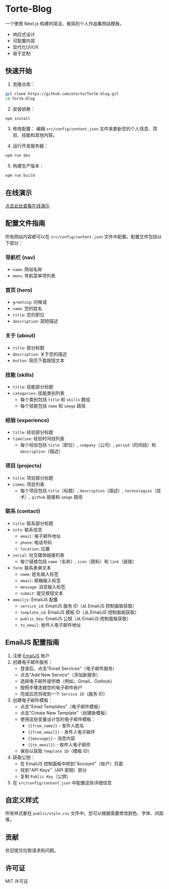 # Torte-Blog

一个使用 Next.js 构建的简洁、极简的个人作品集网站模板。

- 响应式设计
- 可配置内容
- 现代化UI/UX
- 易于定制

## 快速开始

1. 克隆仓库：

```bash
git clone https://github.com/atorte/Torte-blog.git
cd Torte-blog
```

2. 安装依赖：

```bash
npm install
```

3. 修改配置：
   编辑 `src/config/content.json` 文件来更新您的个人信息、项目、技能和其他内容。

4. 运行开发服务器：

```bash
npm run dev
```

5. 构建生产版本：

```bash
npm run build
```

## 在线演示

[点击此处查看在线演示](https://www.atorte.org/)

## 配置文件指南

所有网站内容都可以在 `src/config/content.json` 文件中配置。配置文件包括以下部分：

### 导航栏 (nav)

- `name`: 网站名称
- `menu`: 导航菜单项列表

### 首页 (hero)

- `greeting`: 问候语
- `name`: 您的姓名
- `title`: 您的职位
- `description`: 简短描述

### 关于 (about)

- `title`: 部分标题
- `description`: 关于您的描述
- `button`: 简历下载按钮文本

### 技能 (skills)

- `title`: 技能部分标题
- `categories`: 技能类别列表
  - 每个类别包括 `title` 和 `skills` 数组
  - 每个技能包括 `name` 和 `image` 路径

### 经验 (experience)

- `title`: 经验部分标题
- `timeline`: 经验时间线列表
  - 每个经验包括 `title`（职位）, `company`（公司）, `period`（时间段）和 `description`（描述）

### 项目 (projects)

- `title`: 项目部分标题
- `items`: 项目列表
  - 每个项目包括 `title`（标题）, `description`（描述）, `technologies`（技术）, `github` 链接和 `image` 路径

### 联系 (contact)

- `title`: 联系部分标题
- `info`: 联系信息
  - `email`: 电子邮件地址
  - `phone`: 电话号码
  - `location`: 位置
- `social`: 社交媒体链接列表
  - 每个链接包括 `name`（名称）, `icon`（图标）和 `link`（链接）
- `form`: 联系表单文本
  - `name`: 姓名输入标签
  - `email`: 邮箱输入标签
  - `message`: 消息输入标签
  - `submit`: 提交按钮文本
- `emailjs`: EmailJS 配置
  - `service_id`: EmailJS 服务 ID（从 EmailJS 控制面板获取）
  - `template_id`: EmailJS 模板 ID（从 EmailJS 控制面板获取）
  - `public_key`: EmailJS 公钥（从 EmailJS 控制面板获取）
  - `to_email`: 收件人电子邮件地址

## EmailJS 配置指南

1. 注册 [EmailJS](https://www.emailjs.com/) 账户
2. 创建电子邮件服务：
   - 登录后，点击"Email Services"（电子邮件服务）
   - 点击"Add New Service"（添加新服务）
   - 选择电子邮件提供商（例如，Gmail、Outlook）
   - 按照步骤连接您的电子邮件账户
   - 完成后您将收到一个 `Service ID`（服务 ID）
3. 创建电子邮件模板：
   - 点击"Email Templates"（电子邮件模板）
   - 点击"Create New Template"（创建新模板）
   - 使用这些变量设计您的电子邮件模板：
     - `{{from_name}}` - 发件人姓名
     - `{{from_email}}` - 发件人电子邮件
     - `{{message}}` - 消息内容
     - `{{to_email}}` - 收件人电子邮件
   - 保存以获取 `Template ID`（模板 ID）
4. 获取公钥：
   - 在 EmailJS 控制面板中转到"Account"（账户）页面
   - 找到"API Keys"（API 密钥）部分
   - 复制 `Public Key`（公钥）
5. 在 `src/config/content.json` 中配置这些详细信息

## 自定义样式

所有样式都在 `public/style.css` 文件中。您可以根据需要修改颜色、字体、间距等。

## 贡献

欢迎提交拉取请求和问题。

## 许可证

MIT 许可证
